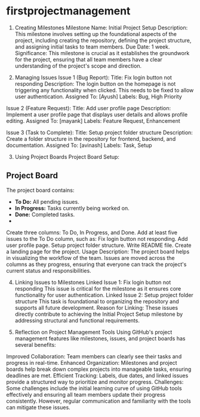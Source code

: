 # firstprojectmanagement

1. Creating Milestones
Milestone Name: Initial Project Setup
Description: This milestone involves setting up the foundational aspects of the project, including creating the repository, defining the project structure, and assigning initial tasks to team members.
Due Date: 1 week.
Significance: This milestone is crucial as it establishes the groundwork for the project, ensuring that all team members have a clear understanding of the project's scope and direction.


2. Managing Issues
Issue 1 (Bug Report):
Title: Fix login button not responding
Description: The login button on the homepage is not triggering any functionality when clicked. This needs to be fixed to allow user authentication.
Assigned To: [Ayush]
Labels: Bug, High Priority

Issue 2 (Feature Request):
Title: Add user profile page
Description: Implement a user profile page that displays user details and allows profile editing.
Assigned To: [mayank]
Labels: Feature Request, Enhancement

Issue 3 (Task to Complete):
Title: Setup project folder structure
Description: Create a folder structure in the repository for frontend, backend, and documentation.
Assigned To: [avinash]
Labels: Task, Setup


3. Using Project Boards
Project Board Setup:

## Project Board
The project board contains:
- **To Do:** All pending issues.  
- **In Progress:** Tasks currently being worked on.  
- **Done:** Completed tasks.
- 
Create three columns: To Do, In Progress, and Done.
Add at least five issues to the To Do column, such as:
Fix login button not responding.
Add user profile page.
Setup project folder structure.
Write README file.
Create a landing page for the project.
Usage Description:
The project board helps in visualizing the workflow of the team. Issues are moved across the columns as they progress, ensuring that everyone can track the project's current status and responsibilities.


4. Linking Issues to Milestones
Linked Issue 1: Fix login button not responding
This issue is critical for the milestone as it ensures core functionality for user authentication.
Linked Issue 2: Setup project folder structure
This task is foundational to organizing the repository and supports all future development.
Reason for Linking: These issues directly contribute to achieving the Initial Project Setup milestone by addressing structural and functional requirements.


5. Reflection on Project Management Tools
Using GitHub's project management features like milestones, issues, and project boards has several benefits:

Improved Collaboration: Team members can clearly see their tasks and progress in real-time.
Enhanced Organization: Milestones and project boards help break down complex projects into manageable tasks, ensuring deadlines are met.
Efficient Tracking: Labels, due dates, and linked issues provide a structured way to prioritize and monitor progress.
Challenges: Some challenges include the initial learning curve of using GitHub tools effectively and ensuring all team members update their progress consistently. However, regular communication and familiarity with the tools can mitigate these issues.
